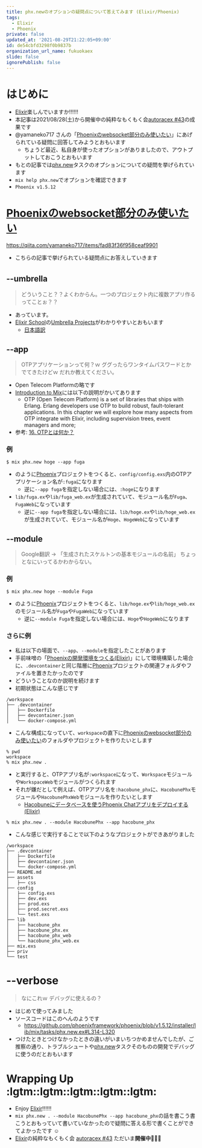 ```yaml
---
title: phx.newのオプションの疑問点について答えてみます (Elixir/Phoenix)
tags:
  - Elixir
  - Phoenix
private: false
updated_at: '2021-08-29T21:22:05+09:00'
id: de54cbfd3298f0b9837b
organization_url_name: fukuokaex
slide: false
ignorePublish: false
---
```

# はじめに
- [Elixir](https://elixir-lang.org/)楽しんでいますか:bangbang::bangbang::bangbang:
- 本記事は2021/08/28(土)から開催中の純粋なもくもく会[autoracex #43](https://autoracex.connpass.com/event/223361/)の成果です
- @yamaneko717 さんの「[Phoenixのwebsocket部分のみ使いたい](https://qiita.com/yamaneko717/items/fad83f36f958ceaf9901)」にあげられている疑問に回答してみようとおもいます
    - ちょうど最近、私自身が使ったオプションがありましたので、アウトプットしておこうとおもいます
- もとの記事では[phx.new](https://hexdocs.pm/phoenix/Mix.Tasks.Phx.html#content)タスクのオプションについての疑問を挙げられています
- `mix help phx.new`でオプションを確認できます
- `Phoenix v1.5.12`

# [Phoenixのwebsocket部分のみ使いたい](https://qiita.com/yamaneko717/items/fad83f36f958ceaf9901)
https://qiita.com/yamaneko717/items/fad83f36f958ceaf9901

- こちらの記事で挙げられている疑問点にお答えしていきます

## --umbrella　
> どういうこと？？よくわからん。一つのプロジェクト内に複数アプリ作るってことぉ？？

- あっています。
- [Elixir School](https://elixirschool.com/en/)の[Umbrella Projects](https://elixirschool.com/en/lessons/advanced/umbrella-projects/)がわかりやすいとおもいます
    - [日本語訳](https://elixirschool.com/ja/lessons/advanced/umbrella-projects/)

## --app

> OTPアプリケーションって何？ｗ
> ググったらワンタイムパスワードとかでてきたけどｗ
> だれか教えてください。

- Open Telecom Platformの略です
- [Introduction to Mix](https://hexdocs.pm/phoenix/installation.html#content)には以下の説明がかいてあります
    - OTP (Open Telecom Platform) is a set of libraries that ships with Erlang. Erlang developers use OTP to build robust, fault-tolerant applications. In this chapter we will explore how many aspects from OTP integrate with Elixir, including supervision trees, event managers and more;
- 参考: [16. OTPとは何か？](https://www.ymotongpoo.com/works/lyse-ja/ja/16_what_is_otp.html)

### 例
```
$ mix phx.new hoge --app fuga
```

- のように[Phoenix](https://www.phoenixframework.org/)プロジェクトをつくると、`config/config.exs`内のOTPアプリケーション名が`:fuga`になります
    - 逆に`--app fuga`を指定しない場合には、`:hoge`になります
- `lib/fuga.ex`や`lib/fuga_web.ex`が生成されていて、モジュール名が`Fuga`、`FugaWeb`になっています
    - 逆に`--app fuga`を指定しない場合には、`lib/hoge.ex`や`lib/hoge_web.ex`が生成されていて、モジュール名が`Hoge`、`HogeWeb`になっています


## --module

> Google翻訳 -> 「生成されたスケルトンの基本モジュールの名前」
> ちょっとなにいってるかわからない。

### 例
```
$ mix phx.new hoge --module Fuga
```
- のように[Phoenix](https://www.phoenixframework.org/)プロジェクトをつくると、`lib/hoge.ex`や`lib/hoge_web.ex`のモジュール名が`Fuga`や`FugaWeb`になっています
    - 逆に`--module Fuga`を指定しない場合には、`Hoge`や`HogeWeb`になります

### さらに例
- 私は以下の場面で、`--app`、`--module`を指定したことがあります
- 手前味噌の「[Phoenixの開発環境をつくる(Elixir)](https://qiita.com/torifukukaiou/items/5b90b038f38ce18c0256)」にして環境構築した場合に、`.devcontainer`と同じ階層に[Phoenix](https://www.phoenixframework.org/)プロジェクトの関連フォルダやファイルを置きたかったのです
- どういうことなのか説明を続けます
- 初期状態はこんな感じです

```
/workspace
├── .devcontainer
│   ├── Dockerfile
│   ├── devcontainer.json
│   └── docker-compose.yml     
```

- こんな構成になっていて、`workspace`の直下に[Phoenixのwebsocket部分のみ使いたい](https://qiita.com/yamaneko717/items/fad83f36f958ceaf9901)のフォルダやプロジェクトを作りたいとします

```
% pwd
workspace
% mix phx.new .
```

- と実行すると、OTPアプリ名が`:workspace`になって、`Workspace`モジュールや`WorkspaceWeb`モジュールがつくられます
- それが嫌だとして例えば、OTPアプリ名を`:hacobune_phx`に、`HacobunePhx`モジュールや`HacobunePhxWeb`モジュールを作りたいとします
    - [Hacobuneにデータベースを使うPhoenix Chatアプリをデプロイする(Elixir)](https://qiita.com/torifukukaiou/items/e45406000046638fb9a8)

```
% mix phx.new . --module HacobunePhx --app hacobune_phx
```

- こんな感じで実行することで以下のようなプロジェクトができあがりました


```
/workspace
├── .devcontainer
│   ├── Dockerfile
│   ├── devcontainer.json
│   └── docker-compose.yml 
├── README.md
├── assets
│   ├── css
├── config
│   ├── config.exs
│   ├── dev.exs
│   ├── prod.exs
│   ├── prod.secret.exs
│   └── test.exs
├── lib
│   ├── hacobune_phx
│   ├── hacobune_phx.ex
│   ├── hacobune_phx_web
│   └── hacobune_phx_web.ex
├── mix.exs
├── priv
└── test
```

# --verbose

> なにこれｗ
> デバッグに使えるの？

- はじめて使ってみました
- ソースコードはこのへんのようです
    - https://github.com/phoenixframework/phoenix/blob/v1.5.12/installer/lib/mix/tasks/phx.new.ex#L314-L320
- つけたときとつけなかったときの違いがいまいちつかめませんでしたが、ご推察の通り、トラブルシュートや[phx.new](https://hexdocs.pm/phoenix/Mix.Tasks.Phx.html#content)タスクそのものの開発でデバッグに使うのだとおもいます

# Wrapping Up :lgtm::lgtm::lgtm::lgtm::lgtm:
- Enjoy [Elixir](https://elixir-lang.org/):bangbang::bangbang::bangbang:
- `mix phx.new . --module HacobunePhx --app hacobune_phx`の話を書こう書こうとおもっていて書いていなかったので疑問に答える形で書くことができてよかったです :relaxed: 
- [Elixir](https://elixir-lang.org/)の純粋なもくもく会 [autoracex #43](https://autoracex.connpass.com/event/223361/) ただいま**開催中**:rocket::rocket::rocket:




